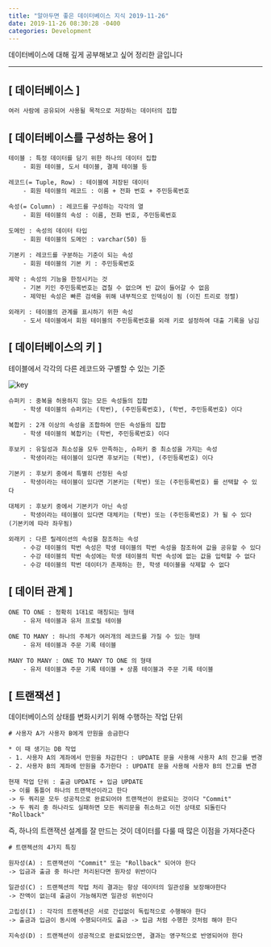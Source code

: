 ```yaml
---
title: "알아두면 좋은 데이터베이스 지식 2019-11-26"
date: 2019-11-26 08:30:28 -0400
categories: Development
---
```

데이터베이스에 대해 깊게 공부해보고 싶어 정리한 글입니다
<hr>

## [ 데이터베이스 ]
```
여러 사람에 공유되어 사용될 목적으로 저장하는 데이터의 집합
```

## [ 데이터베이스를 구성하는 용어 ]
```
테이블 : 특정 데이터를 담기 위한 하나의 데이터 집합
    - 회원 테이블, 도서 테이블, 결제 테이블 등

레코드(= Tuple, Row) : 테이블에 저장된 데이터
    - 회원 테이블의 레코드 : 이름 + 전화 번호 + 주민등록번호 

속성(= Column) : 레코드를 구성하는 각각의 열
    - 회원 테이블의 속성 : 이름, 전화 번호, 주민등록번호

도메인 : 속성의 데이터 타입 
    - 회원 테이블의 도메인 : varchar(50) 등

기본키 : 레코드를 구분하는 기준이 되는 속성
    - 회원 테이블의 기본 키 : 주민등록번호 

제약 : 속성의 기능을 한정시키는 것 
    - 기본 키인 주민등록번호는 겹칠 수 없으며 빈 값이 들어갈 수 없음
    - 제약된 속성은 빠른 검색을 위해 내부적으로 인덱싱이 됨 (이진 트리로 정렬)

외래키 : 테이블의 관계를 표시하기 위한 속성
    - 도서 테이블에서 회원 테이블의 주민등록번호를 외래 키로 설정하여 대출 기록을 남김

```

## [ 데이터베이스의 키 ]
테이블에서 각각의 다른 레코드와 구별할 수 있는 기준

![key](https://user-images.githubusercontent.com/52072077/94326556-a0df4c80-ffdf-11ea-9484-1817c01f666f.png)

```
슈퍼키 : 중복을 허용하지 않는 모든 속성들의 집합
    - 학생 테이블의 슈퍼키는 (학번), (주민등록번호), (학번, 주민등록번호) 이다

복합키 : 2개 이상의 속성을 조합하여 만든 속성들의 집합
    - 학생 테이블의 복합키는 (학번, 주민등록번호) 이다

후보키 : 유일성과 최소성을 모두 만족하는, 슈퍼키 중 최소성을 가지는 속성
    - 학생이라는 테이블이 있다면 후보키는 (학번), (주민등록번호) 이다

기본키 : 후보키 중에서 특별히 선정된 속성
    - 학생이라는 테이블이 있다면 기본키는 (학번) 또는 (주민등록번호) 를 선택할 수 있다

대체키 : 후보키 중에서 기본키가 아닌 속성
    - 학생이라는 테이블이 있다면 대체키는 (학번) 또는 (주민등록번호) 가 될 수 있다 (기본키에 따라 좌우됨)

외래키 : 다른 릴레이션의 속성을 참조하는 속성
    - 수강 테이블의 학번 속성은 학생 테이블의 학번 속성을 참조하여 값을 공유할 수 있다
    - 수강 테이블의 학번 속성에는 학생 테이블의 학번 속성에 없는 값을 입력할 수 없다
    - 수강 테이블의 학번 데이터가 존재하는 한, 학생 테이블을 삭제할 수 없다
```
    

## [ 데이터 관계 ]
```
ONE TO ONE : 정확히 1대1로 매칭되는 형태
    - 유저 테이블과 유저 프로필 테이블 

ONE TO MANY : 하나의 주체가 여러개의 레코드를 가질 수 있는 형태
    - 유저 테이블과 주문 기록 테이블

MANY TO MANY : ONE TO MANY TO ONE 의 형태 
    - 유저 테이블과 주문 기록 테이블 + 상품 테이블과 주문 기록 테이블
```


## [ 트랜잭션 ]
데이터베이스의 상태를 변화시키기 위해 수행하는 작업 단위
```
# 사용자 A가 사용자 B에게 만원을 송금한다 

* 이 때 생기는 DB 작업
- 1. 사용자 A의 계좌에서 만원을 차감한다 : UPDATE 문을 사용해 사용자 A의 잔고를 변경
- 2. 사용자 B의 계좌에 만원을 추가한다 : UPDATE 문을 사용해 사용자 B의 잔고를 변경

현재 작업 단위 : 출금 UPDATE + 입금 UPDATE
-> 이를 통틀어 하나의 트랜잭션이라고 한다
-> 두 쿼리문 모두 성공적으로 완료되어야 트랜잭션이 완료되는 것이다 "Commit"
-> 두 쿼리 중 하나라도 실패하면 모든 쿼리문을 취소하고 이전 상태로 되돌린다 "Rollback"
```

즉, 하나의 트랜잭션 설계를 잘 만드는 것이 데이터를 다룰 때 많은 이점을 가져다준다

```
# 트랜젝션의 4가지 특징

원자성(A) : 트랜잭션이 "Commit" 또는 "Rollback" 되어야 한다
-> 입금과 출금 중 하나만 처리된다면 원자성 위반이다 

일관성(C) : 트랜젝션의 작업 처리 결과는 항상 데이터의 일관성을 보장해야한다
-> 잔액이 없는데 출금이 가능해지면 일관성 위반이다

고립성(I) : 각각의 트랜젝션은 서로 간섭없이 독립적으로 수행해야 한다
-> 출금과 입금이 동시에 수행되더라도 출금 -> 입금 처럼 수행한 것처럼 해야 한다

지속성(D) : 트랜젝션이 성공적으로 완료되었으면, 결과는 영구적으로 반영되어야 한다
```



